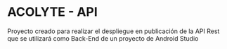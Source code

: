 # ACOLYTE - API

Proyecto creado para realizar el despliegue en publicación de la API Rest que se utilizará como Back-End de un proyecto de Android Studio
